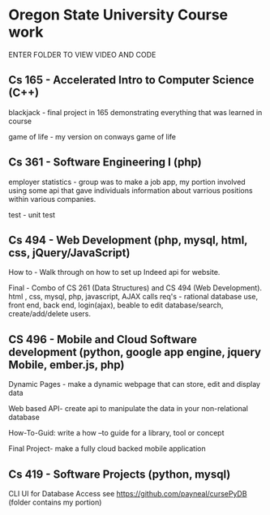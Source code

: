 # Oregon State University Course work

ENTER FOLDER TO VIEW VIDEO AND CODE

## Cs 165 - Accelerated Intro to Computer Science (C++) 

blackjack - final project in 165 demonstrating everything that was learned in course

game of life - my version on conways game of life

## Cs 361 - Software Engineering I (php) 

employer statistics - group was to make a job app, my portion involved using some api that gave individuals information about varrious positions within various companies.

test - unit test

## Cs 494 - Web Development (php, mysql, html, css, jQuery/JavaScript)

How to - Walk through on how to set up Indeed api for website.

Final - Combo of CS 261 (Data Structures) and CS 494 (Web Development). html , css, mysql, php, javascript, AJAX calls req's - rational database use, front end, back end, login(ajax), beable to edit database/search, create/add/delete users.

## CS 496 - Mobile and Cloud Software development (python, google app engine, jquery Mobile, ember.js, php) 

Dynamic Pages - make a dynamic webpage that can store, edit and display data

Web based API- create api to manipulate the data in your non-relational database

How-To-Guid: write a how –to guide for a library, tool or concept

Final Project- make a fully cloud backed mobile application

## Cs 419 - Software Projects (python, mysql) 

CLI UI for Database Access 
see https://github.com/payneal/cursePyDB
(folder contains my portion)
